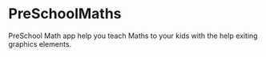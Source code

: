 # PreSchoolMaths
PreSchool Math app help you teach
Maths to your kids with the help
exiting graphics elements.